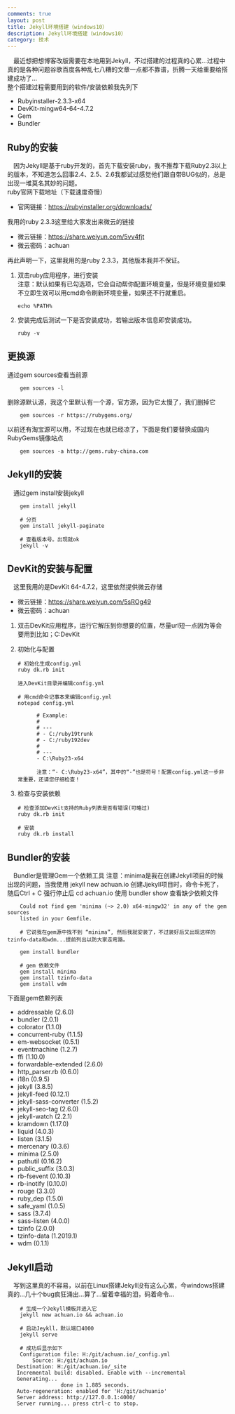 ```yaml
---
comments: true
layout: post
title: Jekyll环境搭建（windows10）
description: Jekyll环境搭建（windows10）
category: 技术
---
```


&emsp;最近想把想博客改版需要在本地用到Jekyll，不过搭建的过程真的心累...过程中真的是各种问题谷歌百度各种乱七八糟的文章一点都不靠谱，折腾一天给重要给搭建成功了...  
整个搭建过程需要用到的软件/安装依赖我先列下
 * Rubyinstaller-2.3.3-x64
 * DevKit-mingw64-64-4.7.2
 * Gem
 * Bundler

## Ruby的安装
&emsp;因为Jekyll是基于ruby开发的，首先下载安装ruby，我不推荐下载Ruby2.3以上的版本，不知道怎么回事2.4、2.5、2.6我都试过感觉他们跟自带BUG似的，总是出现一堆莫名其妙的问题。  
ruby官网下载地址（下载速度奇慢）
 * 官网链接：https://rubyinstaller.org/downloads/

我用的ruby 2.3.3这里给大家发出来微云的链接
 * 微云链接：https://share.weiyun.com/5vv4fjt
 * 微云密码：achuan

再此声明一下，这里我用的是ruby 2.3.3，其他版本我并不保证。
 1. 双击ruby应用程序，进行安装  
 注意：默认如果有已勾选项，它会自动帮你配置环境变量，但是环境变量如果不立即生效可以用cmd命令刷新环境变量，如果还不行就重启。
 
        echo %PATH%

  2. 安装完成后测试一下是否安装成功，若输出版本信息即安装成功。

         ruby -v

## 更换源
通过gem sources查看当前源
      
        gem sources -l

删除源默认源，我这个里默认有一个源，官方源，因为它太慢了，我们删掉它

        gem sources -r https://rubygems.org/

以前还有淘宝源可以用，不过现在也就已经凉了，下面是我们要替换成国内RubyGems镜像站点

        gem sources -a http://gems.ruby-china.com
## Jekyll的安装
&emsp;通过gem install安装jekyll

        gem install jekyll

        # 分页
        gem install jekyll-paginate

        # 查看版本号。出现就ok
        jekyll -v

## DevKit的安装与配置
&emsp;这里我用的是DevKit 64-4.7.2，这里依然提供微云存储
 * 微云链接：https://share.weiyun.com/5sROg49
 * 微云密码：achuan
 1. 双击DevKit应用程序，运行它解压到你想要的位置，尽量url短一点因为等会要用到比如；C:DevKit  

 2. 初始化与配置

        # 初始化生成config.yml
        ruby dk.rb init

        进入DevKit目录并编辑config.yml

        # 用cmd命令记事本来编辑config.yml
        notepad config.yml

              # Example:
              #
              # ---
              # - C:/ruby19trunk
              # - C:/ruby192dev
              #
              # ---
              - C:\Ruby23-x64

              注意：“- C:\Ruby23-x64”，其中的“-”也是符号！配置config.yml这一步非常重要，还请您仔细检查！
              
 3. 检查与安装依赖

        # 检查添加DevKit支持的Ruby列表是否有错误(可略过)
        ruby dk.rb init

        # 安装
        ruby dk.rb install

## Bundler的安装
&emsp;Bundler是管理Gem一个依赖工具
注意：minima是我在创建Jekyll项目的时候出现的问题，当我使用 jekyll new achuan.io 创建Jjekyll项目时，命令卡死了，随后Ctrl + C 强行停止后 cd achuan.io 使用 bundler show 查看缺少依赖文件

        Could not find gem 'minima (~> 2.0) x64-mingw32' in any of the gem sources
        listed in your Gemfile.

        # 它说我在gem源中找不到 “minima”, 然后我就安装了，不过装好后又出现这样的tzinfo-data和wdm...提前列出以防大家走弯路。

        gem install bundler

        # gem 依赖文件
        gem install minima
        gem install tzinfo-data
        gem install wdm

 下面是gem依赖列表

  * addressable (2.6.0)  
  * bundler (2.0.1)  
  * colorator (1.1.0)  
  * concurrent-ruby (1.1.5)
  * em-websocket (0.5.1)
  * eventmachine (1.2.7)
  * ffi (1.10.0)
  * forwardable-extended (2.6.0)
  * http_parser.rb (0.6.0)
  * i18n (0.9.5)
  * jekyll (3.8.5)
  * jekyll-feed (0.12.1)
  * jekyll-sass-converter (1.5.2)
  * jekyll-seo-tag (2.6.0)
  * jekyll-watch (2.2.1)
  * kramdown (1.17.0)
  * liquid (4.0.3)
  * listen (3.1.5)
  * mercenary (0.3.6)
  * minima (2.5.0)
  * pathutil (0.16.2)
  * public_suffix (3.0.3)
  * rb-fsevent (0.10.3)
  * rb-inotify (0.10.0)
  * rouge (3.3.0)
  * ruby_dep (1.5.0)
  * safe_yaml (1.0.5)
  * sass (3.7.4)
  * sass-listen (4.0.0)
  * tzinfo (2.0.0)
  * tzinfo-data (1.2019.1)
  * wdm (0.1.1)

## Jekyll启动
&emsp;写到这里真的不容易，以前在Linux搭建Jekyll没有这么心累，今windows搭建真的...几十个bug疯狂涌出...算了...留着幸福的泪，码着命令...

        # 生成一个Jekyll模板并进入它
        jekyll new achuan.io && achuan.io

        # 启动Jeykll，默认端口4000
        jekyll serve

        # 成功后显示如下
        Configuration file: H:/git/achuan.io/_config.yml
            Source: H:/git/achuan.io
       Destination: H:/git/achuan.io/_site
       Incremental build: disabled. Enable with --incremental
       Generating... 
                     done in 1.885 seconds.
       Auto-regeneration: enabled for 'H:/git/achuanio'
       Server address: http://127.0.0.1:4000/
       Server running... press ctrl-c to stop.